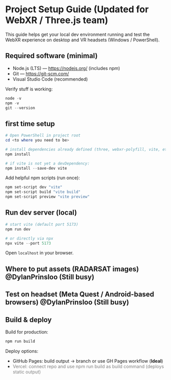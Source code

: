 # Project Setup Guide (Updated for WebXR / Three.js team)

This guide helps get your local dev environment running and test the WebXR experience on desktop and VR headsets (Windows / PowerShell).

## Required software (minimal)

- Node.js (LTS) — https://nodejs.org/ (includes npm)
- Git — https://git-scm.com/
- Visual Studio Code (recommended)

Verify stuff is working:

```powershell
node -v
npm -v
git --version
```

## first time setup 

```powershell
# Open PowerShell in project root
cd <to where you need to be>

# install dependencies already defined (three, webxr-polyfill, vite, etc.)
npm install

# if vite is not yet a devDependency:
npm install --save-dev vite
```

Add helpful npm scripts (run once):

```powershell
npm set-script dev "vite"
npm set-script build "vite build"
npm set-script preview "vite preview"
```

## Run dev server (local)

```powershell
# start vite (default port 5173)
npm run dev

# or directly via npx
npx vite --port 5173
```
Open `localhost` in your browser.

## Where to put assets (RADARSAT images) @DylanPrinsloo (Still busy)

<!-- Place preprocessed image frames and other static assets under:
- project-root/assets/
Vite serves `/assets/` at the site root (e.g. /assets/data_processed/frames/...) -->

<!-- Example file layout:
- /index.html
- /src/main.js
- /assets/data_processed/frames/video_frame_00000.png -->

## Test on headset (Meta Quest / Android-based browsers) @DylanPrinsloo (Still busy)

<!-- Option A — same Wi‑Fi:
1. Find your workstation IP:
```powershell
ipconfig | Select-String -Pattern "IPv4"
```
2. Run vite and bind to host:
```powershell
npx vite --host
# opens on: http://<your-ip>:5173
```
3. On headset browser, navigate to http://<your-ip>:5173

Option B — use ngrok (if network blocks direct access):
```powershell
# install ngrok and expose port 5173
ngrok http 5173
# open the provided https://...ngrok.io URL in headset browser
``` -->

<!-- Notes:
- Use HTTPS (ngrok) if required by headset browser for immersive features. -->

## Build & deploy

Build for production:
```powershell
npm run build
```

Deploy options:

- GitHub Pages: build output -> branch or use GH Pages workflow (**Ideal**)
- <span style="color: grey;">Vercel: connect repo and use npm run build as build command (deploys static output)</span>





